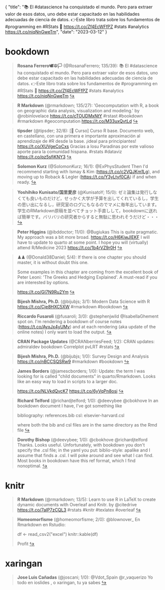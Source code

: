 {
  "title": "📚 El #datascience ha conquistado el mundo. Pero para extraer valor de esos datos, uno debe estar capacitado en las habilidades adecuadas de ciencia de datos. 👉Este libro trata sobre los fundamentos de #programming en #RStats 🔗 https://t.co/Zf4EcWFfPZ #stats #analytics https://t.co/niqNnGweTm",
  "date": "2023-03-12"
}

# bookdown

> **Rosana Ferrero🕊☮️🏳** (@RosanaFerrero; 135/39): 📚 El #datascience ha conquistado el mundo. Pero para extraer valor de esos datos, uno debe estar capacitado en las habilidades adecuadas de ciencia de datos. 
> 👉Este libro trata sobre los fundamentos de #programming  en #RStats 
> 🔗 https://t.co/Zf4EcWFfPZ 
>  #stats #analytics https://t.co/niqNnGweTm  [&#8618;](https://twitter.com/RosanaFerrero/status/1632804500107821057)

<!-- -->


> **R Markdown** (@rmarkdown; 135/27): 'Geocomputation with R, a book on geographic data analysis, visualization and modeling.' by @robinlovelace https://t.co/cTOUDMxNtY #rstast #bookdown #rmarkdown #geocomputation https://t.co/M33uxQvtLd  [&#8618;](https://twitter.com/rmarkdown/status/1634332017281191937)

<!-- -->


> **tipsder** (@tipsder; 32/8): [📝 Curso] 
> Curso R base.
> Documento web, en castellano, con una primera e importante aproximación al aprendizaje de #R desde la base. 
> ¡ideal para principiantes!
> https://t.co/XUVgeCoCxs
> Gracias a Iosu Paradinas por este valioso aporte para la comunidad hispana.
> #rstats 
> #dataviz https://t.co/pz5sfjKNY3  [&#8618;](https://twitter.com/tipsder/status/1634207277690355715)

<!-- -->


> **Solomon Kurz** (@SolomonKurz; 16/1): @ExPhysStudent Then I'd recommend starting with Ismay &amp; Kim (https://t.co/c2VQJKm1Lg), and moving up to Roback &amp; Legler (https://t.co/Y3yLtyf0CA) if and when ready.  [&#8618;](https://twitter.com/SolomonKurz/status/1634268591230013440)

<!-- -->


> **Yoshihiko Kunisato/国里愛彦** (@KunisatoY; 15/0): ゼミ論集は発行しなくても良いものだけど，せっかく大学が予算を出してくれているし，学生の思い出になるし，研究室のログにもなるのでマメに毎年出しています。学生のRMarkdown原稿を並べてチョット手直しして，bookdownに送れば簡単です。バリバリの研究者からすると無駄に思われそうだけど・・・  [&#8618;](https://twitter.com/KunisatoY/status/1633622211717378048)

<!-- -->


> **Peter Higgins** (@ibddoctor; 11/0): @Bugiukas This is quite pragmatic. 
> My approach was a bit more broad.
> https://t.co/H6KiwJlEKF
> I will have to update to quarto at some point.
> I hope you will (virtually) attend R/Medicine 2023
> https://t.co/1b4rVZ9r0H  [&#8618;](https://twitter.com/ibddoctor/status/1632552009797705729)

<!-- -->


> **♟♟** (@Donald38Daniel; 5/4): If there is one chapter you should master, it is without doubt this one.
> >
> Some examples in this chapter are coming from the excellent book of Peter Leoni: 'The Greeks and Hedging Explained'. A must-read if you are interested by options.
> >
> https://t.co/GI7N9Ru2Ym  [&#8618;](https://twitter.com/Donald38Daniel/status/1633508276443725824)

<!-- -->


> **Bijesh Mishra, Ph.D.** (@bijubjs; 3/1): Modern Data Science with R https://t.co/Cje8HXC5XW #rmarkdown #bookdown  [&#8618;](https://twitter.com/bijubjs/status/1633270535067951105)

<!-- -->


> **Riccardo Fusaroli** (@fusaroli; 3/0): @stephenjwild @IsabellaGhement spot on. I'm rendering a bookdown of course notes (https://t.co/AyxJx4yUMv) and at each rendering (aka update of the online notes) I only want to load the output.  [&#8618;](https://twitter.com/fusaroli/status/1634204702467301379)

<!-- -->


> **CRAN Package Updates** (@CRANberriesFeed; 1/2): CRAN updates: admiraldev bookdown Correlplot pvLRT #rstats  [&#8618;](https://twitter.com/CRANberriesFeed/status/1632894398949203968)

<!-- -->


> **Bijesh Mishra, Ph.D.** (@bijubjs; 1/0): Survey Design and Analysis https://t.co/nBCCSQSRw9 #rmarkdown #bookdown  [&#8618;](https://twitter.com/bijubjs/status/1634406037917671430)

<!-- -->


> **James Borders** (@jamescborders; 1/0): Update: the term I was looking for is called "child documents" in quarto/Rmarkdown. Looks like an easy way to load in scripts to a larger doc.
> >
> https://t.co/NLVkdQvcK7 https://t.co/6yVqPn8osi  [&#8618;](https://twitter.com/jamescborders/status/1634188967322046465)

<!-- -->


> **Richard Telford** (@richardjtelford; 1/0): @deevybee @cbokhove In an bookdown document I have, I've got something like 
> >
> bibliography: references.bib
> csl: elsevier-harvard.csl
> >
> where both the bib and csl files are in the same directory as the Rmd file  [&#8618;](https://twitter.com/richardjtelford/status/1632409454321729536)

<!-- -->


> **Dorothy Bishop** (@deevybee; 1/0): @cbokhove @richardjtelford Thanks. Looks useful. 
> Unfortunately, with bookdown you don't specify the .csl file; in the yaml you put:
>     biblio-style: apalike
> and I assume that finds a .csl. 
> I will poke around and see what I can find. Most books in bookdown have this ref format, which I find nonoptimal.  [&#8618;](https://twitter.com/deevybee/status/1632404378047897600)

<!-- -->


# knitr

> **R Markdown** (@rmarkdown; 13/5): Learn to use R in LaTeX to create dynamic documents with Overleaf and Knitr. by @citedrive https://t.co/7aIP7zCQL3 #rstats #knitr #texlatex #overleaf  [&#8618;](https://twitter.com/rmarkdown/status/1634363760537370626)

<!-- -->


> **Homeomorfisme** (@homeomorfisme; 2/0): @blownover_ En Rmarkdown en Rstudio:
> >
> df &lt;- read_csv2("excel") 
> knitr::kable(df)
> >
> Profit  [&#8618;](https://twitter.com/homeomorfisme/status/1634866498689966085)

<!-- -->


# xaringan

> **Jose Luis Cañadas** (@joscani; 1/0): @Vdot_Spain @r_vaquerizo Yo todo en ioslides , o xaringan, tu ya sabes  [&#8618;](https://twitter.com/joscani/status/1633544836924973066)

<!-- -->


